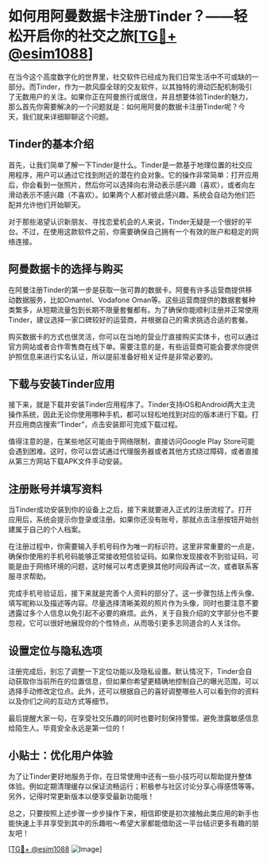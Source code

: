 # 如何用阿曼数据卡注册Tinder？——轻松开启你的社交之旅[[TG💪+ @esim1088](https://t.me/s/esim1088)]

在当今这个高度数字化的世界里，社交软件已经成为我们日常生活中不可或缺的一部分。而Tinder，作为一款风靡全球的交友软件，以其独特的滑动匹配机制吸引了无数用户的关注。如果你正在阿曼旅行或居住，并且想要体验Tinder的魅力，那么首先你需要解决的一个问题就是：如何用阿曼的数据卡注册Tinder呢？今天，我们就来详细聊聊这个问题。

## Tinder的基本介绍

首先，让我们简单了解一下Tinder是什么。Tinder是一款基于地理位置的社交应用程序，用户可以通过它找到附近的潜在约会对象。它的操作非常简单：打开应用后，你会看到一张照片，然后你可以选择向右滑动表示感兴趣（喜欢），或者向左滑动表示不感兴趣（不喜欢）。如果两个人都对彼此感兴趣，系统会自动为他们匹配并允许他们开始聊天。

对于那些渴望认识新朋友、寻找恋爱机会的人来说，Tinder无疑是一个很好的平台。不过，在使用这款软件之前，你需要确保自己拥有一个有效的账户和稳定的网络连接。

## 阿曼数据卡的选择与购买

在阿曼注册Tinder的第一步是获取一张可靠的数据卡。阿曼有许多运营商提供移动数据服务，比如Omantel、Vodafone Oman等。这些运营商提供的数据套餐种类繁多，从短期流量包到长期不限量套餐都有。为了确保你能顺利注册并正常使用Tinder，建议选择一家口碑较好的运营商，并根据自己的需求挑选合适的套餐。

购买数据卡的方式也很灵活，你可以在当地的营业厅直接购买实体卡，也可以通过官方网站或者合作零售商在线下单。需要注意的是，有些运营商可能会要求你提供护照信息来进行实名认证，所以提前准备好相关证件是非常必要的。

## 下载与安装Tinder应用

接下来，就是下载并安装Tinder应用程序了。Tinder支持iOS和Android两大主流操作系统，因此无论你使用哪种手机，都可以轻松地找到对应的版本进行下载。打开应用商店搜索“Tinder”，点击安装即可完成下载过程。

值得注意的是，在某些地区可能由于网络限制，直接访问Google Play Store可能会遇到困难。这时，你可以尝试通过代理服务器或者其他方式绕过障碍，或者直接从第三方网站下载APK文件手动安装。

## 注册账号并填写资料

当Tinder成功安装到你的设备上之后，接下来就要进入正式的注册流程了。打开应用后，系统会提示你登录或注册。如果你还没有账号，那就点击注册按钮开始创建属于自己的个人档案。

在注册过程中，你需要输入手机号码作为唯一的标识符。这里非常重要的一点是，确保你使用的手机号码能够正常接收短信验证码。如果你发现接收不到验证码，可能是由于网络环境的问题，这时候可以考虑更换其他时间段再试一次，或者联系客服寻求帮助。

完成手机号验证后，接下来就是完善个人资料的部分了。这一步骤包括上传头像、填写昵称以及描述等内容。尽量选择清晰美观的照片作为头像，同时也要注意不要透露过多个人信息以免引起不必要的麻烦。此外，关于自我介绍的文字部分也不要忽视，它可以很好地展现你的个性特点，从而吸引更多志同道合的人关注你。

## 设置定位与隐私选项

注册完成后，别忘了调整一下定位功能以及隐私设置。默认情况下，Tinder会自动获取你当前所在的位置信息，但如果你希望更精确地控制自己的曝光范围，可以选择手动修改定位点。此外，还可以根据自己的喜好调整哪些人可以看到你的资料以及你们之间的互动方式等细节。

最后提醒大家一句，在享受社交乐趣的同时也要时刻保持警惕，避免泄露敏感信息给陌生人。毕竟安全永远是第一位的！

## 小贴士：优化用户体验

为了让Tinder更好地服务于你，在日常使用中还有一些小技巧可以帮助提升整体体验。例如定期清理缓存以保证流畅运行；积极参与社区讨论分享心得感悟等等。另外，记得时常更新版本以便享受最新功能哦！

总之，只要按照上述步骤一步步操作下来，相信即使是初次接触此类应用的新手也能快速上手并享受到其中的乐趣啦～希望大家都能借助这一平台结识更多有趣的朋友吧！

[[TG💪+ @esim1088](https://t.me/s/esim1088) ![Image](https://i.postimg.cc/4NQfJmqS/Snipaste-2025-05-13-00-14-12.png)]